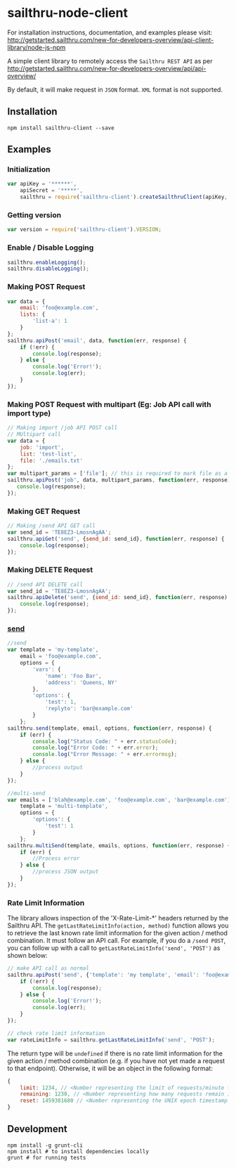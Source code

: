 sailthru-node-client
====================

For installation instructions, documentation, and examples please visit:
<http://getstarted.sailthru.com/new-for-developers-overview/api-client-library/node-js-npm>

A simple client library to remotely access the `Sailthru REST API` as per <http://getstarted.sailthru.com/new-for-developers-overview/api/api-overview/>

By default, it will make request in `JSON` format. `XML` format is not supported.

Installation
------------

```
npm install sailthru-client --save
```

Examples
--------

### Initialization

``` js
var apiKey = '******',
    apiSecret = '*****',
    sailthru = require('sailthru-client').createSailthruClient(apiKey, apiSecret);
```

### Getting version

``` js
var version = require('sailthru-client').VERSION;
```

### Enable / Disable Logging

``` js
sailthru.enableLogging();
sailthru.disableLogging();
```

### Making POST Request

``` js
var data = {
    email: 'foo@example.com',
    lists: {
        'list-a': 1
    }
};
sailthru.apiPost('email', data, function(err, response) {
    if (!err) {
        console.log(response);
    } else {
        console.log('Error!');
        console.log(err);
    }
});
```

### Making POST Request with multipart (Eg: Job API call with import type)

``` js
// Making import /job API POST call
// MUltipart call
var data = {
    job: 'import',
    list: 'test-list',
    file: './emails.txt'
};
var multipart_params = ['file']; // this is required to mark file as a multipart upload item'
sailthru.apiPost('job', data, multipart_params, function(err, response) {
   console.log(response);
});
```


### Making GET Request
``` js
// Making /send API GET call
var send_id = 'TE8EZ3-LmosnAgAA';
sailthru.apiGet('send', {send_id: send_id}, function(err, response) {
    console.log(response);
});
```

### Making DELETE Request
``` js
// /send API DELETE call
var send_id = 'TE8EZ3-LmosnAgAA';
sailthru.apiDelete('send', {send_id: send_id}, function(err, response) {
    console.log(response);
});
```

### [send](http://getstarted.sailthru.com/api/send)

``` js
//send
var template = 'my-template',
    email = 'foo@example.com',
    options = {
        'vars': {
            'name': 'Foo Bar',
            'address': 'Queens, NY'
        },
        'options': {
            'test': 1,
            'replyto': 'bar@example.com'
        }
    };
sailthru.send(template, email, options, function(err, response) {
    if (err) {
        console.log("Status Code: " + err.statusCode);
        console.log("Error Code: " + err.error);
        console.log("Error Message: " + err.errormsg);
    } else {
        //process output
    }
});

//multi-send
var emails = ['blah@example.com', 'foo@example.com', 'bar@example.com'],
    template = 'multi-template',
    options = {
        'options': {
            'test': 1
        }
    };
sailthru.multiSend(template, emails, options, function(err, response) {
    if (err) {
        //Process error
    } else {
        //process JSON output
    }
});
```

### Rate Limit Information

The library allows inspection of the 'X-Rate-Limit-*' headers returned by the Sailthru API. The `getLastRateLimitInfo(action, method)` function allows you to retrieve the last known rate limit information for the given action / method combination. It must follow an API call. For example, if you do a `/send POST`, you can follow up with a call to `getLastRateLimitInfo('send', 'POST')` as shown below:

``` js
// make API call as normal
sailthru.apiPost('send', {'template': 'my template', 'email': 'foo@example.com'}, function(err, response) {
    if (!err) {
        console.log(response);
    } else {
        console.log('Error!');
        console.log(err);
    }
});

// check rate limit information
var rateLimitInfo = sailthru.getLastRateLimitInfo('send', 'POST');
```

The return type will be `undefined` if there is no rate limit information for the given action / method combination (e.g. if you have not yet made a request to that endpoint). Otherwise, it will be an object in the following format:

``` js
{
    limit: 1234, // <Number representing the limit of requests/minute for this action / method combination>
    remaining: 1230, // <Number representing how many requests remain in the current minute>
    reset: 1459381680 // <Number representing the UNIX epoch timestamp of when the next minute starts, and when the rate limit resets>
}
```

Development
-----------

```
npm install -g grunt-cli
npm install # to install dependencies locally
grunt # for running tests
```
